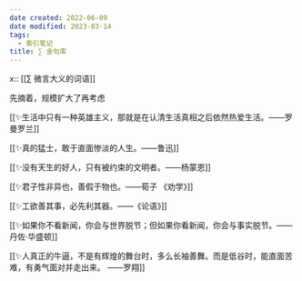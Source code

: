 ```yaml
---
date created: 2022-06-09
date modified: 2023-03-14
tags:
  - 索引笔记
title: ∑ 金句库
---
```


x:: [[∑ 微言大义的词语]]

先摘着，规模扩大了再考虑

[[✨生活中只有一种英雄主义，那就是在认清生活真相之后依然热爱生活。——罗曼罗兰]]

[[✨真的猛士，敢于直面惨淡的人生。——鲁迅]]

[[✨没有天生的好人，只有被约束的文明者。——杨蒙恩]]

[[✨君子性非异也，善假于物也。——荀子 《劝学》]]

[[✨工欲善其事，必先利其器。——《论语》]]

[[✨如果你不看新闻，你会与世界脱节；但如果你看新闻，你会与事实脱节。——丹佐·华盛顿]]

[[✨人真正的牛逼，不是有辉煌的舞台时，多么长袖善舞。而是低谷时，能直面苦难，有勇气面对并走出来。 ——罗翔]]
